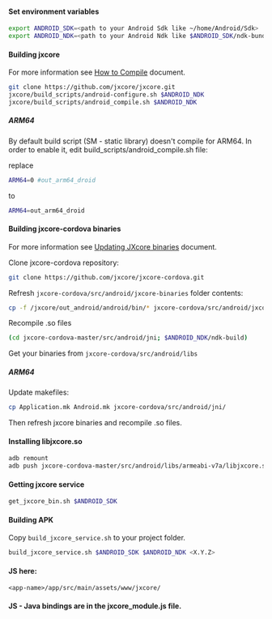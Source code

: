 #### Set environment variables
```sh
export ANDROID_SDK=<path to your Android Sdk like ~/home/Android/Sdk>
export ANDROID_NDK=<path to your Android Ndk like $ANDROID_SDK/ndk-bundle>
```

#### Building jxcore
For more information see [How to Compile](https://github.com/jxcore/jxcore/blob/master/doc/Android_Compile.md) document.

```sh
git clone https://github.com/jxcore/jxcore.git
jxcore/build_scripts/android-configure.sh $ANDROID_NDK
jxcore/build_scripts/android_compile.sh $ANDROID_NDK
```

##### ARM64

By default build script (SM - static library) doesn't compile for ARM64. In order to enable it, edit build_scripts/android_compile.sh file:

replace
```sh
ARM64=0 #out_arm64_droid
```
to 
```sh
ARM64=out_arm64_droid
```

#### Building jxcore-cordova binaries
For more information see [Updating JXcore binaries](https://github.com/jxcore/jxcore-cordova#updating-jxcore-binaries-optional) document.

Clone jxcore-cordova repository:
```sh
git clone https://github.com/jxcore/jxcore-cordova.git
```
Refresh `jxcore-cordova/src/android/jxcore-binaries` folder contents:
```sh
cp -f /jxcore/out_android/android/bin/* jxcore-cordova/src/android/jxcore-binaries/
```
Recompile .so files
```sh
(cd jxcore-cordova-master/src/android/jni; $ANDROID_NDK/ndk-build) 
```
Get your binaries from `jxcore-cordova/src/android/libs`

##### ARM64

Update makefiles:
```sh
cp Application.mk Android.mk jxcore-cordova/src/android/jni/
```
Then refresh jxcore binaries and recompile .so files.

#### Installing libjxcore.so
```sh
adb remount
adb push jxcore-cordova-master/src/android/libs/armeabi-v7a/libjxcore.so /vendor/lib
```

#### Getting jxcore service
```sh
get_jxcore_bin.sh $ANDROID_SDK
```

#### Building APK

Copy `build_jxcore_service.sh` to your project folder.
```sh
build_jxcore_service.sh $ANDROID_SDK $ANDROID_NDK <X.Y.Z>
```
#### JS here:
```
<app-name>/app/src/main/assets/www/jxcore/
```
#### JS - Java bindings are in the jxcore_module.js file.